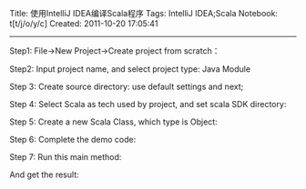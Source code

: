 Title: 使用IntelliJ IDEA编译Scala程序
Tags: IntelliJ IDEA;Scala
Notebook: t[t/j/o/y/c]
Created: 2011-10-20 17:05:41

------

Step1: File->New Project->Create project from scratch：

 

Step2: Input project name, and select project type: Java Module

 

Step 3: Create source directory: use default settings and next;

Step 4: Select Scala as tech used by project, and set scala SDK directory:

 

Step 5: Create a new Scala Class, which type is Object:

 

 

Step 6: Complete the demo code:

 

Step 7: Run this main method:

 

And get the result: